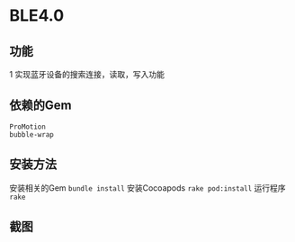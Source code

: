 # BLE4.0

## 功能
1 实现蓝牙设备的搜索连接，读取，写入功能

## 依赖的Gem
```
ProMotion
bubble-wrap
```

## 安装方法
安装相关的Gem
``bundle install``
安装Cocoapods
``rake pod:install``
运行程序
``rake``

## 截图